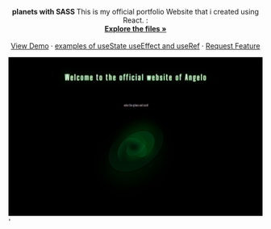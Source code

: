 
<p  align="center">

  <p align="center">
  <strong> planets with SASS </strong>
This is my official portfolio Website that i created using React.
 :
<!-- ![here](https://github.com/AngelosPa/PortfolioWebsite/blob/main/src/App.js) -->
    <br />
    <a href="https://github.com/AngelosPa/PortfolioWebsite/tree/main/src"><strong>Explore the files »</strong></a>
    <br />
    <br />
    <a href="https://angelospa.github.io/PortfolioWebsite/">View Demo</a>
    ·
    <a href="https://github.com/github_username/repo_name/issues">examples of useState useEffect and useRef</a>
    ·
    <a href="https://github.com/github_username/repo_name/issues">Request Feature</a>
  </p>
</p>

![check here](portfoliowebsite.png)'
